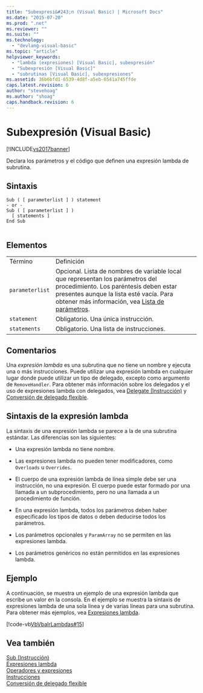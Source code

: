 ```yaml
---
title: "Subexpresi&#243;n (Visual Basic) | Microsoft Docs"
ms.date: "2015-07-20"
ms.prod: ".net"
ms.reviewer: ""
ms.suite: ""
ms.technology: 
  - "devlang-visual-basic"
ms.topic: "article"
helpviewer_keywords: 
  - "lambda (expresiones) [Visual Basic], subexpresión"
  - "Subexpresión [Visual Basic]"
  - "subrutinas [Visual Basic], subexpresiones"
ms.assetid: 36b6bfd1-6539-4d8f-a5eb-6541a745ffde
caps.latest.revision: 6
author: "stevehoag"
ms.author: "shoag"
caps.handback.revision: 6
---
```

# Subexpresi&#243;n (Visual Basic)
[!INCLUDE[vs2017banner](../../../visual-basic/developing-apps/includes/vs2017banner.md)]

Declara los parámetros y el código que definen una expresión lambda de subrutina.  
  
## Sintaxis  
  
```  
Sub ( [ parameterlist ] ) statement  
- or -  
Sub ( [ parameterlist ] )  
  [ statements ]  
End Sub  
  
```  
  
## Elementos  
  
|||  
|-|-|  
|Término|Definición|  
|`parameterlist`|Opcional.  Lista de nombres de variable local que representan los parámetros del procedimiento.  Los paréntesis deben estar presentes aunque la lista esté vacía.  Para obtener más información, vea [Lista de parámetros](../../../visual-basic/language-reference/statements/parameter-list.md).|  
|`statement`|Obligatorio.  Una única instrucción.|  
|`statements`|Obligatorio.  Una lista de instrucciones.|  
  
## Comentarios  
 Una *expresión lambda* es una subrutina que no tiene un nombre y ejecuta una o más instrucciones.  Puede utilizar una expresión lambda en cualquier lugar donde puede utilizar un tipo de delegado, excepto como argumento de `RemoveHandler`.  Para obtener más información sobre los delegados y el uso de expresiones lambda con delegados, vea [Delegate \(Instrucción\)](../../../visual-basic/language-reference/statements/delegate-statement.md) y [Conversión de delegado flexible](../../../visual-basic/programming-guide/language-features/delegates/relaxed-delegate-conversion.md).  
  
## Sintaxis de la expresión lambda  
 La sintaxis de una expresión lambda se parece a la de una subrutina estándar.  Las diferencias son las siguientes:  
  
-   Una expresión lambda no tiene nombre.  
  
-   Las expresiones lambda no pueden tener modificadores, como `Overloads` u `Overrides`.  
  
-   El cuerpo de una expresión lambda de línea simple debe ser una instrucción, no una expresión.  El cuerpo puede estar formado por una llamada a un subprocedimiento, pero no una llamada a un procedimiento de función.  
  
-   En una expresión lambda, todos los parámetros deben haber especificado los tipos de datos o deben deducirse todos los parámetros.  
  
-   Los parámetros opcionales y `ParamArray` no se permiten en las expresiones lambda.  
  
-   Los parámetros genéricos no están permitidos en las expresiones lambda.  
  
## Ejemplo  
 A continuación, se muestra un ejemplo de una expresión lambda que escribe un valor en la consola.  En el ejemplo se muestra la sintaxis de expresiones lambda de una sola línea y de varias líneas para una subrutina.  Para obtener más ejemplos, vea [Expresiones lambda](../../../visual-basic/programming-guide/language-features/procedures/lambda-expressions.md).  
  
 [!code-vb[VbVbalrLambdas#15](../../../visual-basic/language-reference/operators/codesnippet/visualbasic/vbvbalrlambdas/Class1.vb#15)]  
  
## Vea también  
 [Sub \(Instrucción\)](../../../visual-basic/language-reference/statements/sub-statement.md)   
 [Expresiones lambda](../../../visual-basic/programming-guide/language-features/procedures/lambda-expressions.md)   
 [Operadores y expresiones](../../../visual-basic/programming-guide/language-features/operators-and-expressions/index.md)   
 [Instrucciones](../../../visual-basic/programming-guide/language-features/statements.md)   
 [Conversión de delegado flexible](../../../visual-basic/programming-guide/language-features/delegates/relaxed-delegate-conversion.md)